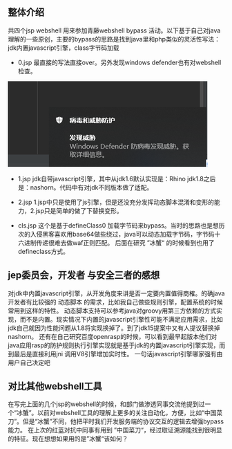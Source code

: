 ## 整体介绍

共四个jsp webshell 用来参加青藤webshell bypass 活动。以下基于自己对java理解的一些原创，主要的bypass的思路是找到java里和php类似的灵活性写法：jdk内置javascript引擎，class字节码加载

* 0.jsp
最直接的写法直接over。另外发现windows defender也有对webshell检查。

![image](https://github.com/huzhanchi/webshell/blob/master/images/defender.png)

* 1.jsp
jdk自带javascript引擎，其中从jdk1.6默认实现是：Rhino jdk1.8之后是：nashorn。代码中有对jdk不同版本做了适配。

* 2.jsp
1.jsp中只是使用了js引擎，但是还没充分发挥动态脚本混淆和变形的能力，2.jsp只是简单的做了下替换变形。

* cls.jsp
这个是基于defineClass0 加载字节码来bypass。当时的思路也是想历次的入侵黑客喜欢用base64做些绕过，java可以动态加载字节码，字节码十六进制传递很难去做waf正则匹配。
后面在研究 ”冰蟹“ 的时候看到也用了defineclass方式。

## jep委员会，开发者 与安全三者的感想
对jdk中内置javascript引擎，从开发角度来讲是否一定要内置值得商榷。的确java开发者有比较强的 动态脚本 的需求，比如我自己做些规则引擎，配置系统的时候常用到这样的特性。
动态脚本支持可以参考java对groovy用第三方依赖的方式实现，而不是内置。现实情况下内置的javascript引擎性可能不满足应用需求，比如jdk自己就因为性能问题从1.8将实现换掉了。到了jdk15提案中又有人提议替换掉nashorn。
还有在自己研究百度openrasp的时候，可以看到最早起版本他们对java应用rasp的防护规则执行引擎实现就是基于jdk的内置javascript引擎实现，而到最后是直接利用jni 调用V8引擎增加实时性。
一句话javascript引擎哪家强有由用户自己决定吧

## 对比其他webshell工具
在写完上面的几个jsp的webshell的时候，和部门做渗透同事交流他提到过一个“冰蟹”。以前对webshell工具的理解上更多的关注自动化，方便，比如“中国菜刀”。但是“冰蟹”不同，他把平时我们开发服务端的协议交互的逻辑去增强bypass能力。
在上次的红蓝对抗中同事有用到 ”中国菜刀“，经过取证溯源能找到很明显的特征。现在想想如果用的是”冰蟹“该如何？

